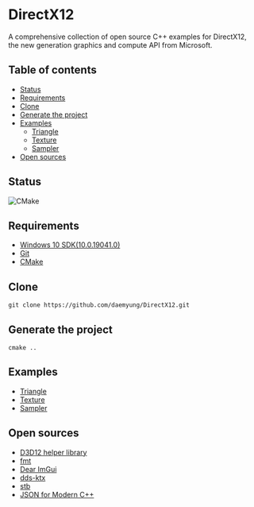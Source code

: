 # DirectX12
A comprehensive collection of open source C++ examples for DirectX12, the new generation graphics and compute API from Microsoft.

## Table of contents
+ [Status](#status)
+ [Requirements](#requirements)
+ [Clone](#clone)
+ [Generate the project](#generate-the-project)
+ [Examples](#examples)
    + [Triangle](https://github.com/daemyung/DirectX12/tree/master/triangle)
    + [Texture](https://github.com/daemyung/DirectX12/tree/master/texture)
    + [Sampler](https://github.com/daemyung/DirectX12/tree/master/sampler)
+ [Open sources](#open-sources)

## Status
![CMake](https://github.com/daemyung/DirectX12/workflows/CMake/badge.svg)

## Requirements
+ [Windows 10 SDK(10.0.19041.0)](https://developer.microsoft.com/ko-kr/windows/downloads/windows-10-sdk/)
+ [Git](https://git-scm.com/downloads)
+ [CMake](https://cmake.org/download/)

## Clone
```
git clone https://github.com/daemyung/DirectX12.git
```

## Generate the project
```
cmake ..
```

## Examples
+ [Triangle](https://github.com/daemyung/DirectX12/tree/master/triangle)
+ [Texture](https://github.com/daemyung/DirectX12/tree/master/texture)
+ [Sampler](https://github.com/daemyung/DirectX12/tree/master/sampler)

## Open sources
+ [D3D12 helper library](https://github.com/Microsoft/DirectX-Graphics-Samples/tree/master/Libraries/D3DX12)
+ [fmt](https://github.com/fmtlib/fmt)
+ [Dear ImGui](https://github.com/ocornut/imgui)
+ [dds-ktx](https://github.com/septag/dds-ktx)
+ [stb](https://github.com/nothings/stb)
+ [JSON for Modern C++](https://github.com/nlohmann/json)